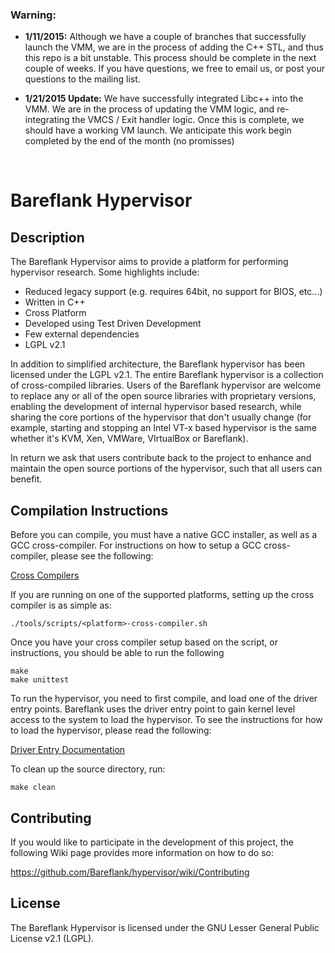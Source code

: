 
### Warning: 

* **1/11/2015:**
Although we have a couple of branches that successfully launch 
the VMM, we are in the process of adding the C++ STL, and thus this repo 
is a bit unstable. This process should be complete in the next couple of 
weeks. If you have questions, we free to email us, or post your questions 
to the mailing list. 

* **1/21/2015 Update:**
We have successfully integrated Libc++ into the VMM. We are in the process
of updating the VMM logic, and re-integrating the VMCS / Exit handler 
logic. Once this is complete, we should have a working VM launch. We 
anticipate this work begin completed by the end of the month (no promisses)
<br>

# Bareflank Hypervisor

## Description

The Bareflank Hypervisor aims to provide a platform for performing hypervisor
research. Some highlights include:

- Reduced legacy support (e.g. requires 64bit, no support for BIOS, etc...)
- Written in C++
- Cross Platform
- Developed using Test Driven Development
- Few external dependencies
- LGPL v2.1

In addition to simplified architecture, the Bareflank hypervisor has been
licensed under the LGPL v2.1. The entire Bareflank hypervisor is a collection
of cross-compiled libraries. Users of the Bareflank hypervisor are welcome
to replace any or all of the open source libraries with proprietary versions,
enabling the development of internal hypervisor based research, while
sharing the core portions of the hypervisor that don't usually change (for
example, starting and stopping an Intel VT-x based hypervisor is the same
whether it's KVM, Xen, VMWare, VIrtualBox or Bareflank).

In return we ask that users contribute back to the project to enhance
and maintain the open source portions of the hypervisor, such that all users
can benefit.

## Compilation Instructions

Before you can compile, you must have a native GCC installer, as well as a
GCC cross-compiler. For instructions on how to setup a GCC cross-compiler,
please see the following:

[Cross Compilers](https://github.com/Bareflank/hypervisor/tree/master/doc/cross_compilers)

If you are running on one of the supported platforms, setting up the cross
compiler is as simple as:

```
./tools/scripts/<platform>-cross-compiler.sh
```

Once you have your cross compiler setup based on the script, or instructions,
you should be able to run the following

```
make
make unittest
```

To run the hypervisor, you need to first compile, and load one of the driver
entry points. Bareflank uses the driver entry point to gain kernel level
access to the system to load the hypervisor. To see the instructions for
how to load the hypervisor, please read the following:

[Driver Entry Documentation](https://github.com/Bareflank/hypervisor/tree/master/driver_entry/src/arch)

To clean up the source directory, run:

```
make clean
```

## Contributing

If you would like to participate in the development of this project, the
following Wiki page provides more information on how to do so:

https://github.com/Bareflank/hypervisor/wiki/Contributing

## License

The Bareflank Hypervisor is licensed under the GNU Lesser General Public License
v2.1 (LGPL).
